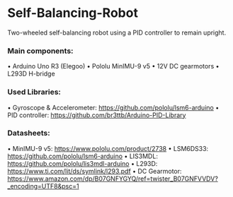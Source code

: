 # Self-Balancing-Robot
Two-wheeled self-balancing robot using a PID controller to remain upright. 

### Main components:
•	Arduino Uno R3 (Elegoo)
• Pololu MinIMU-9 v5
• 12V DC gearmotors
• L293D H-bridge

### Used Libraries:
•	Gyroscope & Accelerometer: https://github.com/pololu/lsm6-arduino
•	PID controller: https://github.com/br3ttb/Arduino-PID-Library 

### Datasheets:
•	MinIMU-9 v5: https://www.pololu.com/product/2738
•	LSM6DS33: https://github.com/pololu/lsm6-arduino
•	LIS3MDL: https://github.com/pololu/lis3mdl-arduino
•	L293D: https://www.ti.com/lit/ds/symlink/l293.pdf 
•	DC Gearmotor: https://www.amazon.com/dp/B07GNFYGYQ/ref=twister_B07GNFVVDV?_encoding=UTF8&psc=1


